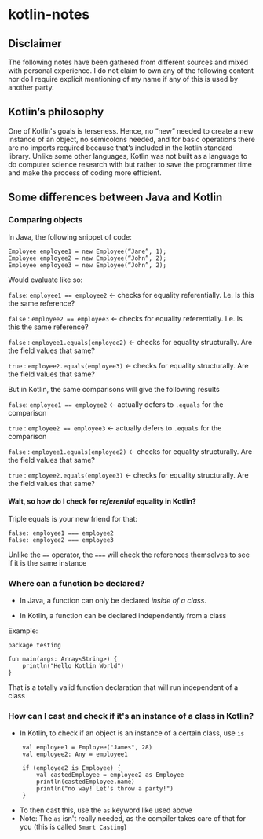 # kotlin-notes

## Disclaimer

The following notes have been gathered from different sources and mixed with
personal experience. I do not claim to own any of the following content nor do I require
explicit mentioning of my name if any of this is used by another party.

## Kotlin’s philosophy

One of Kotlin's goals is terseness. Hence, no “new” needed to create a new instance of an object, no semicolons needed, and for basic operations there are no imports required because that’s included in the kotlin standard library. Unlike some other languages, Kotlin was not built as a language to do computer science research with but rather to save the programmer time and make the process of coding more efficient.

## Some differences between Java and Kotlin

### Comparing objects

In Java, the following snippet of code:

```
Employee employee1 = new Employee(“Jane”, 1);
Employee employee2 = new Employee(“John”, 2);
Employee employee3 = new Employee(“John”, 2);
```

Would evaluate like so:

`false`: `employee1 == employee2` <- checks for equality referentially. I.e. Is this the same reference?

`false` : `employee2 == employee3` <- checks for equality referentially. I.e. Is this the same reference?

`false` : `employee1.equals(employee2)` <- checks for equality structurally. Are the field values that same?

`true` : `employee2.equals(employee3)` <- checks for equality structurally. Are the field values that same?

But in Kotlin, the same comparisons will give the following results

`false`: `employee1 == employee2` <- actually defers to `.equals` for the comparison

`true` : `employee2 == employee3` <- actually defers to `.equals` for the comparison

`false` : `employee1.equals(employee2)` <- checks for equality structurally. Are the field values that same?

`true` : `employee2.equals(employee3)` <- checks for equality structurally. Are the field values that same?

#### Wait, so how do I check for *referential* equality in Kotlin?

Triple equals is your new friend for that:

```
false: employee1 === employee2
false: employee2 === employee3
```

Unlike the `==` operator, the `===` will check the references themselves to see if
it is the same instance

### Where can a function be declared?

- In Java, a function can only be declared *inside of a class*. 

- In Kotlin, a function can be declared independently from a class

Example:

```
package testing

fun main(args: Array<String>) {
    println("Hello Kotlin World")
}
```

That is a totally valid function declaration that will run independent of a class

### How can I cast and check if it's an instance of a class in Kotlin?

- In Kotlin, to check if an object is an instance of a certain class, use `is`

```
    val employee1 = Employee("James", 28)
    val employee2: Any = employee1

    if (employee2 is Employee) {
        val castedEmployee = employee2 as Employee
        println(castedEmployee.name)
        println("no way! Let's throw a party!")
    }
```

- To then cast this, use the `as` keyword like used above
- Note: The `as` isn't really needed, as the compiler takes care of that for you (this is called `Smart Casting`)
